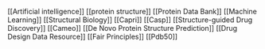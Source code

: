 [[Artificial intelligence]]
[[protein structure]]
[[Protein Data Bank]]
[[Machine Learning]]
[[Structural Biology]]
[[Capri]]
[[Casp]]
[[Structure-guided Drug Discovery]]
[[Cameo]]
[[De Novo Protein Structure Prediction]]
[[Drug Design Data Resource]]
[[Fair Principles]]
[[Pdb50]]
